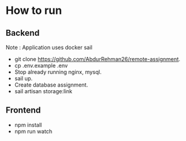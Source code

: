 # How to run 


## Backend

Note : Application uses docker sail

- git clone https://github.com/AbdurRehman26/remote-assignment.
- cp .env.example .env
- Stop already running nginx, mysql.
- sail up.
- Create database assignment.
- sail artisan storage:link
    
## Frontend

- npm install
- npm run watch
